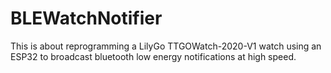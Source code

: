 # BLEWatchNotifier
This is about reprogramming a LilyGo TTGOWatch-2020-V1 watch using an ESP32 to broadcast bluetooth low energy notifications at high speed.
